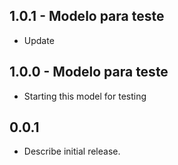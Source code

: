 ## 1.0.1 - Modelo para teste

* Update

## 1.0.0 - Modelo para teste

* Starting this model for testing

## 0.0.1

* Describe initial release.
